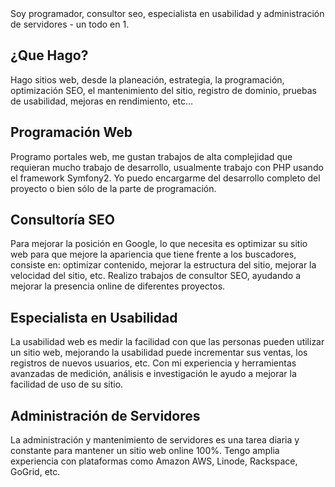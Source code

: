 <div class="message">
  Soy programador, consultor seo, especialista en usabilidad y administración de servidores - un todo en 1.
</div>

## ¿Que Hago?
Hago sitios web, desde la planeación, estrategia, la programación, optimización‎ SEO, el mantenimiento del sitio, registro de dominio, pruebas de usabilidad, mejoras en rendimiento, etc...

## Programación Web
Programo portales web, me gustan trabajos de alta complejidad que requieran mucho trabajo de desarrollo, usualmente trabajo con PHP usando el framework Symfony2. Yo puedo encargarme del desarrollo completo del proyecto o bien sólo de la parte de programación.

## Consultoría SEO
Para mejorar la posición en Google, lo que necesita es optimizar su sitio web para que mejore la apariencia que tiene frente a los buscadores, consiste en: optimizar contenido, mejorar la estructura del sitio, mejorar la velocidad del sitio, etc. Realizo trabajos de consultor SEO, ayudando a mejorar la presencia online de diferentes proyectos.

## Especialista en Usabilidad
La usabilidad web es medir la facilidad con que las personas pueden utilizar un sitio web, mejorando la usabilidad puede incrementar sus ventas, los registros de nuevos usuarios, etc. Con mi experiencia y herramientas avanzadas de medición, análisis e investigación le ayudo a mejorar la facilidad de uso de su sitio.

## Administración de Servidores
La administración y mantenimiento de servidores es una tarea diaria y constante para mantener un sitio web online 100%. Tengo amplia experiencia con plataformas como Amazon AWS, Linode, Rackspace, GoGrid, etc.
